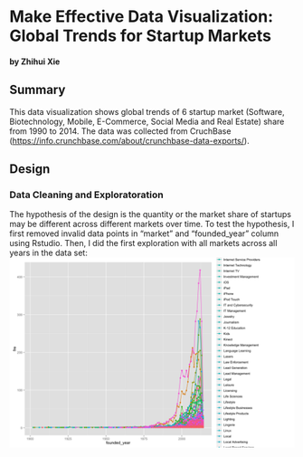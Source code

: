 # Make Effective Data Visualization: Global Trends for Startup Markets
#### by Zhihui Xie
## Summary
This data visualization shows global trends of 6 startup market (Software, Biotechnology, Mobile, E-Commerce, Social Media and Real Estate) share from 1990 to 2014.  The data was collected from CruchBase (https://info.crunchbase.com/about/crunchbase-data-exports/).
## Design
### Data Cleaning and Exploratoration
The hypothesis of the design is the quantity or the market share of startups may be different across different markets over time. To test the hypothesis, I first removed invalid data points in “market” and “founded_year” column using Rstudio. Then, I did the first exploration with all markets across all years in the data set:
![alt tag](images/r1.png) 
